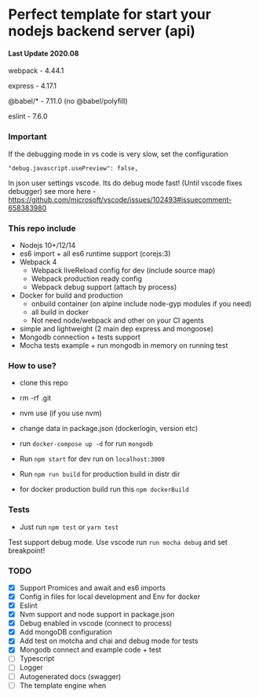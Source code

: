 # Perfect template for start your nodejs backend server (api)

#### Last Update 2020.08
webpack -  4.44.1

express - 4.17.1

@babel/* - 7.11.0 (no @babel/polyfill)

eslint - 7.6.0

### Important

If the debugging mode in vs code is very slow, set the configuration

```
"debug.javascript.usePreview": false,
```

In json user settings vscode. Its do debug mode fast!
(Until vscode fixes debugger) see more here - https://github.com/microsoft/vscode/issues/102493#issuecomment-658383980


### This repo include

- Nodejs 10+/12/14
- es6 import + all es6 runtime support (corejs:3)
- Webpack 4
  - Webpack liveReload config for dev (include source map)
  - Webpack production ready config
  - Webpack debug support (attach by process)
- Docker for build and production
  - onbuild container (on alpine include node-gyp modules if you need)
  - all build in docker
  - Not need node/webpack and other on your CI agents
- simple and lightweight (2 main dep express and mongoose)
- Mongodb connection + tests support
- Mocha tests example + run mongodb in memory on running test


### How to use?

- clone this repo
- rm -rf .git
- nvm use (if you use nvm)
- change data in package.json (dockerlogin, version etc)
- run `docker-compose up -d` for run `mongodb`
- Run ```npm start``` for dev run on `localhost:3000`

- Run ```npm run build``` for production build in distr dir
- for docker production build run this ```npm dockerBuild```

### Tests

- Just run `npm test` or `yarn test`

Test support debug mode. Use vscode run `run mocha debug` and set breakpoint!

### TODO

- [x] Support Promices and await and es6 imports
- [x] Config in files for local development and Env for docker
- [x] Eslint
- [x] Nvm support and node support in package.json
- [x] Debug enabled in vscode (connect to process)
- [x] Add mongoDB configuration
- [x] Add test on motcha and chai and debug mode for tests
- [x] Mongodb connect and example code + test
- [ ] Typescript
- [ ] Logger
- [ ] Autogenerated docs (swagger)
- [ ] The template engine when
